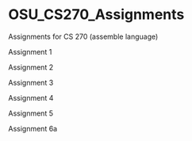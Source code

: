 # OSU_CS270_Assignments
Assignments for CS 270 (assemble language)

<list>Assignment 1

Assignment 2<br/>

Assignment 3

Assignment 4

Assignment 5

Assignment 6a
